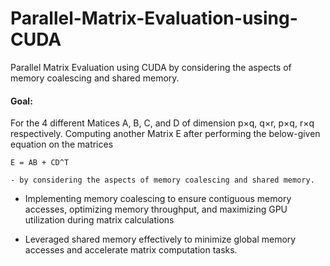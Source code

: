# Parallel-Matrix-Evaluation-using-CUDA
Parallel Matrix Evaluation using CUDA by considering the aspects of memory coalescing and shared memory.


#### Goal:
For the 4 different Matices A, B, C, and D of dimension p×q, q×r, p×q, r×q respectively. Computing another Matrix E after performing the below-given equation on the matrices

<kbd>
<div class="my-section" style= border: 1px solid #e1e4e8; "background-color: #f1f1f1; padding: 10px;">

    E = AB + CD^T

    - by considering the aspects of memory coalescing and shared memory.

</div>
</kbd>



* Implementing memory coalescing to ensure contiguous memory accesses, optimizing memory throughput, and maximizing
GPU utilization during matrix calculations

* Leveraged shared memory effectively to minimize global memory accesses and accelerate matrix computation tasks.
